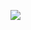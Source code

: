 ![](https://komarev.com/ghpvc/?username=c-lan22&color=blue)



<!--
[![Top Langs](https://github-readme-stats.vercel.app/api/top-langs/?username=c-lan22)](https://github.com/anuraghazra/github-readme-stats)
![GitHub stats](https://github-readme-stats.vercel.app/api?username=c-lan22&show_icons=true&count_private=true)  


**c-lan22/c-lan22** is a ✨ _special_ ✨ repository because its `README.md` (this file) appears on your GitHub profile.

Here are some ideas to get you started:

- 🔭 I’m currently working on ...
- 🌱 I’m currently learning ...
- 👯 I’m looking to collaborate on ...
- 🤔 I’m looking for help with ...
- 💬 Ask me about ...
- 📫 How to reach me: ...
- 😄 Pronouns: ...
- ⚡ Fun fact: ...
-->
